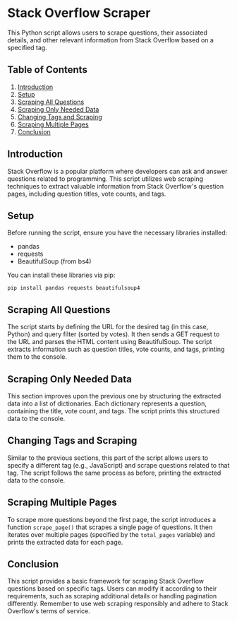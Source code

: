 <!DOCTYPE html>
<html lang="en">
<head>
  <meta charset="UTF-8">
  <meta name="viewport" content="width=device-width, initial-scale=1.0">
</head>
<body>
  <h1>Stack Overflow Scraper</h1>
  <p>This Python script allows users to scrape questions, their associated details, and other relevant information from Stack Overflow based on a specified tag.</p>
  <h2>Table of Contents</h2>
  <ol>
    <li><a href="#introduction">Introduction</a></li>
    <li><a href="#setup">Setup</a></li>
    <li><a href="#scraping-all-questions">Scraping All Questions</a></li>
    <li><a href="#scraping-only-needed-data">Scraping Only Needed Data</a></li>
    <li><a href="#changing-tags-and-scraping">Changing Tags and Scraping</a></li>
    <li><a href="#scraping-multiple-pages">Scraping Multiple Pages</a></li>
    <li><a href="#conclusion">Conclusion</a></li>
  </ol>
  <h2 id="introduction">Introduction</h2>
  <p>Stack Overflow is a popular platform where developers can ask and answer questions related to programming. This script utilizes web scraping techniques to extract valuable information from Stack Overflow's question pages, including question titles, vote counts, and tags.</p>
  <h2 id="setup">Setup</h2>
  <p>Before running the script, ensure you have the necessary libraries installed:</p>
  <ul>
    <li>pandas</li>
    <li>requests</li>
    <li>BeautifulSoup (from bs4)</li>
  </ul>
  <p>You can install these libraries via pip:</p>
  <pre><code>pip install pandas requests beautifulsoup4</code></pre>
  <h2 id="scraping-all-questions">Scraping All Questions</h2>
  <p>The script starts by defining the URL for the desired tag (in this case, Python) and query filter (sorted by votes). It then sends a GET request to the URL and parses the HTML content using BeautifulSoup. The script extracts information such as question titles, vote counts, and tags, printing them to the console.</p>
  <h2 id="scraping-only-needed-data">Scraping Only Needed Data</h2>
  <p>This section improves upon the previous one by structuring the extracted data into a list of dictionaries. Each dictionary represents a question, containing the title, vote count, and tags. The script prints this structured data to the console.</p>
  <h2 id="changing-tags-and-scraping">Changing Tags and Scraping</h2>
  <p>Similar to the previous sections, this part of the script allows users to specify a different tag (e.g., JavaScript) and scrape questions related to that tag. The script follows the same process as before, printing the extracted data to the console.</p>
  <h2 id="scraping-multiple-pages">Scraping Multiple Pages</h2>
  <p>To scrape more questions beyond the first page, the script introduces a function <code>scrape_page()</code> that scrapes a single page of questions. It then iterates over multiple pages (specified by the <code>total_pages</code> variable) and prints the extracted data for each page.</p>
  <h2 id="conclusion">Conclusion</h2>
  <p>This script provides a basic framework for scraping Stack Overflow questions based on specific tags. Users can modify it according to their requirements, such as scraping additional details or handling pagination differently. Remember to use web scraping responsibly and adhere to Stack Overflow's terms of service.</p>
</body>
</html>
